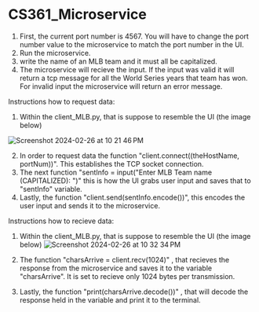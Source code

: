 # CS361_Microservice
1. First, the current port number is 4567. You will have to change the port number value to the microservice to match the port number in the UI.
2. Run the microservice.
3. write the name of an MLB team and it must all be capitalized.
4. The microservice will recieve the input. If the input was valid it will return a tcp message for all the World Series years that team has won. For invalid input the microservice will return an error message.

Instructions how to request data:

1. Within the client_MLB.py, that is suppose to resemble the UI (the image below)

![Screenshot 2024-02-26 at 10 21 46 PM](https://github.com/russ8412/CS361_Microservice/assets/148286128/b8e85224-3c31-4f4f-ba22-81efc5cb5625)


2. In order to request data the function "client.connect((theHostName, portNum))". This establishes the TCP socket connection.
3. The next function "sentInfo = input("Enter MLB Team name (CAPITALIZED): ")" this is how the UI grabs user input and saves that to "sentInfo" variable.
4. Lastly, the function "client.send(sentInfo.encode())", this encodes the user input and sends it to the microservice. 

Instructions how to recieve data:

1. Within the client_MLB.py, that is suppose to resemble the UI (the image below)
   ![Screenshot 2024-02-26 at 10 32 34 PM](https://github.com/russ8412/CS361_Microservice/assets/148286128/0000793e-7a1a-41c5-9d3f-471f3f24edf9)

2. The function "charsArrive = client.recv(1024)" , that recieves the response from the microservice and saves it to the variable "charsArrive". It is set to recieve only 1024 bytes per transmission.
3. Lastly, the function "print(charsArrive.decode())" , that will decode the response held in the variable and print it to the terminal. 
